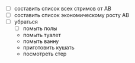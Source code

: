 - [ ] составить список всех стримов от АВ
- [ ] составить список экономическому росту  АВ
- [ ] убраться
   - [ ] помыть полы 
   - помыть туалет 
   - помыть ванну
   - приготовить кушать 
   - посмотреть стер
